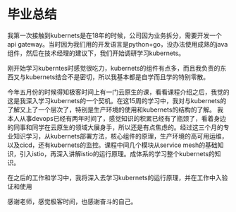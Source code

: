# 毕业总结

我第一次接触到kubernets是在18年的时候，公司因为业务拆分，需要开发一个api gateway。当时因为我们用的开发语言是python+go，没办法使用成熟的java组件，然后在技术经理的建议下，我们开始调研学习kubernets。

刚开始学习kuberntes时感觉很吃力，kubernets的组件有点多，而且我负责的东西又与kubernets结合不是密切，所以我基本都是自学而且学的特别零散。

今年五月份的时候得知极客时间上有一门云原生的课，看看课程介绍之后，我觉的这是我深入学习kubernets的一个契机。在这15周的学习中，我对与kubernets的了解又上了一个层次了，特别是生产环境的使用和kubernets的结构的了解。
我本人从事devops已经有两年时间了，感觉知识的积累已经有了瓶颈了，看着身边的同事和同学在云原生的领域大展身手，所以还是有点焦虑的。经过这三个月的专业知识学习，从kubernets部署方法，核心组件的原理，生产环境的高可用运维，以及cicd，还有kubernets的监控。课程中间几个模块从service mesh的基础知识，引入istio，再深入讲解istio的运行原理。成体系的学习整个kubernets的知识。

在之后的工作和学习中，我将深入去学习kubernets的运行原理，并在工作中入验证和使用

感谢老师，感觉极客时间，也感谢奋斗的自己。

